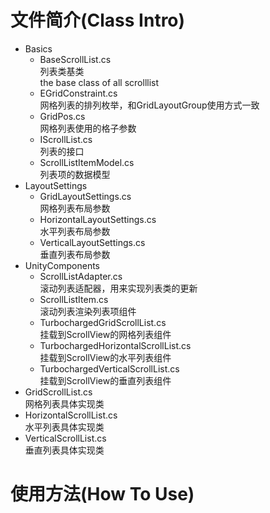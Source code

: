 # 文件简介(Class Intro)

- Basics
    - BaseScrollList.cs  
    列表类基类  
    the base class of all scrolllist
    - EGridConstraint.cs  
    网格列表的排列枚举，和GridLayoutGroup使用方式一致
    - GridPos.cs  
    网格列表使用的格子参数
    - IScrollList.cs  
    列表的接口
    - ScrollListItemModel.cs  
    列表项的数据模型
- LayoutSettings
    - GridLayoutSettings.cs  
    网格列表布局参数
    - HorizontalLayoutSettings.cs  
    水平列表布局参数
    - VerticalLayoutSettings.cs  
    垂直列表布局参数
- UnityComponents
    - ScrollListAdapter.cs  
    滚动列表适配器，用来实现列表类的更新
    - ScrollListItem.cs  
    滚动列表渲染列表项组件
    - TurbochargedGridScrollList.cs  
    挂载到ScrollView的网格列表组件
    - TurbochargedHorizontalScrollList.cs  
    挂载到ScrollView的水平列表组件
    - TurbochargedVerticalScrollList.cs  
    挂载到ScrollView的垂直列表组件
- GridScrollList.cs  
网格列表具体实现类
- HorizontalScrollList.cs  
水平列表具体实现类
- VerticalScrollList.cs  
垂直列表具体实现类

# 使用方法(How To Use)
